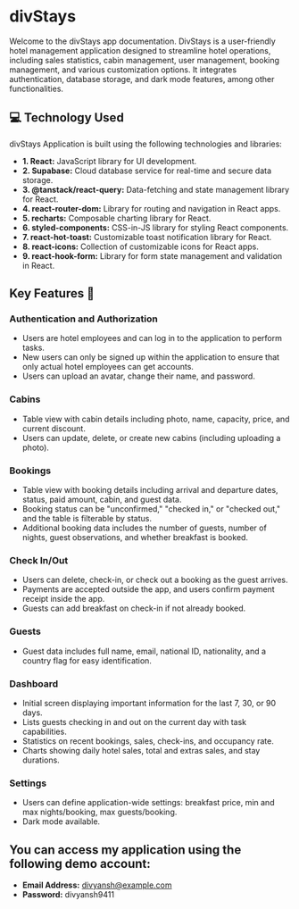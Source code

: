 # divStays

Welcome to the divStays app documentation. DivStays is a user-friendly hotel management application designed to streamline hotel operations, including sales statistics, cabin management, user management, booking management, and various customization options. It integrates authentication, database storage, and dark mode features, among other functionalities.

## 💻 Technology Used

divStays Application is built using the following technologies and libraries:

- **1. React:** JavaScript library for UI development.
- **2. Supabase:** Cloud database service for real-time and secure data storage.
- **3. @tanstack/react-query:** Data-fetching and state management library for React.
- **4. react-router-dom:** Library for routing and navigation in React apps.
- **5. recharts:** Composable charting library for React.
- **6. styled-components:** CSS-in-JS library for styling React components.
- **7. react-hot-toast:** Customizable toast notification library for React.
- **8. react-icons:** Collection of customizable icons for React apps.
- **9. react-hook-form:** Library for form state management and validation in React.

## Key Features 📝

### Authentication and Authorization

- Users are hotel employees and can log in to the application to perform tasks.
- New users can only be signed up within the application to ensure that only actual hotel employees can get accounts.
- Users can upload an avatar, change their name, and password.

### Cabins

- Table view with cabin details including photo, name, capacity, price, and current discount.
- Users can update, delete, or create new cabins (including uploading a photo).

### Bookings

- Table view with booking details including arrival and departure dates, status, paid amount, cabin, and guest data.
- Booking status can be "unconfirmed," "checked in," or "checked out," and the table is filterable by status.
- Additional booking data includes the number of guests, number of nights, guest observations, and whether breakfast is booked.

### Check In/Out

- Users can delete, check-in, or check out a booking as the guest arrives.
- Payments are accepted outside the app, and users confirm payment receipt inside the app.
- Guests can add breakfast on check-in if not already booked.

### Guests

- Guest data includes full name, email, national ID, nationality, and a country flag for easy identification.

### Dashboard

- Initial screen displaying important information for the last 7, 30, or 90 days.
- Lists guests checking in and out on the current day with task capabilities.
- Statistics on recent bookings, sales, check-ins, and occupancy rate.
- Charts showing daily hotel sales, total and extras sales, and stay durations.

### Settings

- Users can define application-wide settings: breakfast price, min and max nights/booking, max guests/booking.
- Dark mode available.
  

## You can access my application using the following demo account:

- **Email Address:** divyansh@example.com
- **Password:** divyansh9411




